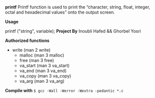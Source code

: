 __printf__
Printf function is used to print the “character, string, float, integer, octal and hexadecimal values” onto the output screen.

__Usage__

printf ("string", variable);
__Project By__
Inoubli Hafed && Ghorbel Yosri

__Authorized functions__
  *  write (man 2 write)
	  *  malloc (man 3 malloc)
	  *  free (man 3 free)
	  *  va_start (man 3 va_start)
	  *  va_end (man 3 va_end)
	  *  va_copy (man 3 va_copy)
	  *  va_arg (man 3 va_arg)

__Compile with__
	``$ gcc -Wall -Werror -Wextra -pedantic *.c``
